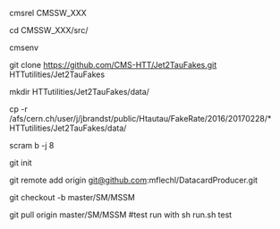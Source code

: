 cmsrel CMSSW_XXX

cd CMSSW_XXX/src/

cmsenv

git clone https://github.com/CMS-HTT/Jet2TauFakes.git HTTutilities/Jet2TauFakes

mkdir HTTutilities/Jet2TauFakes/data/

cp -r /afs/cern.ch/user/j/jbrandst/public/Htautau/FakeRate/2016/20170228/* HTTutilities/Jet2TauFakes/data/

scram b -j 8

git init

git remote add origin git@github.com:mflechl/DatacardProducer.git

git checkout -b master/SM/MSSM

git pull origin master/SM/MSSM
#test run with sh run.sh test